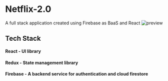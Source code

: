 # Netflix-2.0

A full stack application created using Firebase as BaaS and React
![preview](https://i.ibb.co/DWYJG4y/image.png?w=1024)

## Tech Stack

#### React - UI library

#### Redux - State management library

#### Firebase - A backend service for authentication and cloud firestore
